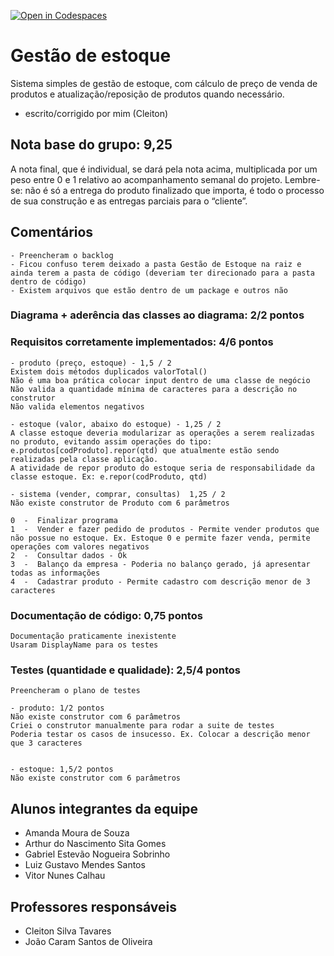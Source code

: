 [![Open in Codespaces](https://classroom.github.com/assets/launch-codespace-f4981d0f882b2a3f0472912d15f9806d57e124e0fc890972558857b51b24a6f9.svg)](https://classroom.github.com/open-in-codespaces?assignment_repo_id=10120019)
# Gestão de estoque
Sistema simples de gestão de estoque, com cálculo de preço de venda de produtos e atualização/reposição de produtos quando necessário.

- escrito/corrigido por mim (Cleiton)

## Nota base do grupo: 9,25

A nota final, que é individual, se dará pela nota acima, multiplicada por um peso entre 0 e 1 relativo ao acompanhamento semanal do projeto. Lembre-se: não é só a entrega do produto finalizado que importa, é todo o processo de sua construção e as entregas parciais para o “cliente”.

## Comentários
	- Preencheram o backlog
	- Ficou confuso terem deixado a pasta Gestão de Estoque na raiz e ainda terem a pasta de código (deveriam ter direcionado para a pasta dentro de código)
	- Existem arquivos que estão dentro de um package e outros não


### Diagrama + aderência das classes ao diagrama: 2/2 pontos 


### Requisitos corretamente implementados: 4/6 pontos 
	- produto (preço, estoque) - 1,5 / 2
	Existem dois métodos duplicados valorTotal()
	Não é uma boa prática colocar input dentro de uma classe de negócio
	Não valida a quantidade mínima de caracteres para a descrição no construtor
	Não valida elementos negativos

	- estoque (valor, abaixo do estoque) - 1,25 / 2
	A classe estoque deveria modularizar as operações a serem realizadas no produto, evitando assim operações do tipo: e.produtos[codProduto].repor(qtd) que atualmente estão sendo realizadas pela classe aplicação.
	A atividade de repor produto do estoque seria de responsabilidade da classe estoque. Ex: e.repor(codProduto, qtd)

	- sistema (vender, comprar, consultas)  1,25 / 2
	Não existe construtor de Produto com 6 parâmetros

	0  -  Finalizar programa
	1  -  Vender e fazer pedido de produtos - Permite vender produtos que não possue no estoque. Ex. Estoque 0 e permite fazer venda, permite operações com valores negativos
	2  -  Consultar dados - Ok
	3  -  Balanço da empresa - Poderia no balanço gerado, já apresentar todas as informações
	4  -  Cadastrar produto - Permite cadastro com descrição menor de 3 caracteres



### Documentação de código: 0,75 pontos 
	Documentação praticamente inexistente
	Usaram DisplayName para os testes
	
### Testes (quantidade e qualidade): 2,5/4 pontos 
	Preencheram o plano de testes

	- produto: 1/2 pontos
	Não existe construtor com 6 parâmetros
	Criei o construtor manualmente para rodar a suite de testes
	Poderia testar os casos de insucesso. Ex. Colocar a descrição menor que 3 caracteres

	
	- estoque: 1,5/2 pontos
	Não existe construtor com 6 parâmetros
  
  
## Alunos integrantes da equipe

* Amanda Moura de Souza
* Arthur do Nascimento Sita Gomes
* Gabriel Estevão Nogueira Sobrinho
* Luiz Gustavo Mendes Santos
* Vitor Nunes Calhau

## Professores responsáveis

* Cleiton Silva Tavares
* João Caram Santos de Oliveira


